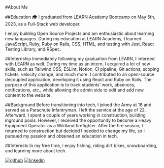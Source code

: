 #About Me

##Education
🎓 I graduated from LEARN Academy Bootcamp on May 5th, 2023, as a Full-Stack web developer.

I enjoy building Open Source Projects and am enthusiastic about learning new languages. During my education at LEARN Academy, I learned JavaScript, Ruby, Ruby on Rails, CSS, HTML, and testing with Jest, React Testing Library, and RSpec.

##Internship
Immediately following my graduation from LEARN, I interned with LEARN as well. During my time as an intern, I acquired a lot of new skills, such as Tailwind CSS, ESLint, Notion, CI pipeline, Git actions, scoping tickets, velocity change, and much more. I contributed to an open-source decoupled application, developing it using React and Ruby on Rails. The purpose of this application is to track students' work, absences, notifications, etc., while allowing the admin side to edit and add new content to the website.

##Background
Before transitioning into tech, I joined the Army at 18 and served as a Parachute Infantryman. I left the service at the age of 22. Afterward, I spent a couple of years working in construction, building inground pools. However, I received the opportunity to become a Heavy Equipment Operator as a Wildland firefighter. After the fire season, I returned to construction but decided I needed to change my life, so I pursued my passion and obtained an education in tech.

##Interests
In my free time, I enjoy fishing, riding dirt bikes, snowboarding, and learning more about tech.

[![github](https://img.shields.io/badge/GitHub-000000?style=for-the-badge&logo=GitHub&logoColor=white)](https://github.com/Ronnie455)
[![linkedin](https://img.shields.io/badge/LinkedIn-0077B5?style=for-the-badge&logo=LinkedIn&logoColor=white)](https://www.linkedin.com/in/ronnie-maynard-455w/)

